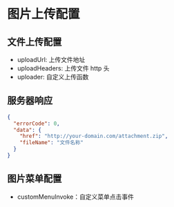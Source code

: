 # 图片上传配置

## 文件上传配置

- uploadUrl: 上传文件地址
- uploadHeaders: 上传文件 http 头
- uploader: 自定义上传函数

## 服务器响应

```json
{
  "errorCode": 0,
  "data": {
    "href": "http://your-domain.com/attachment.zip",
    "fileName": "文件名称"
  }
}
```

## 图片菜单配置

- customMenuInvoke：自定义菜单点击事件